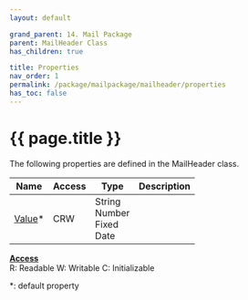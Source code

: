 ```yaml
---
layout: default

grand_parent: 14. Mail Package
parent: MailHeader Class
has_children: true

title: Properties
nav_order: 1
permalink: /package/mailpackage/mailheader/properties
has_toc: false
---
```

# {{ page.title }}

The following properties are defined in the MailHeader class.

|Name       | Access | Type   | Description |
|----------	|--------|--------|-------------|
| [Value](/package/mailpackage/mailheader/properties/value)* | CRW | String<br>Number<br>Fixed<br>Date| |

<u><b>Access</b></u><br>
R: Readable
W: Writable
C: Initializable

*: default property